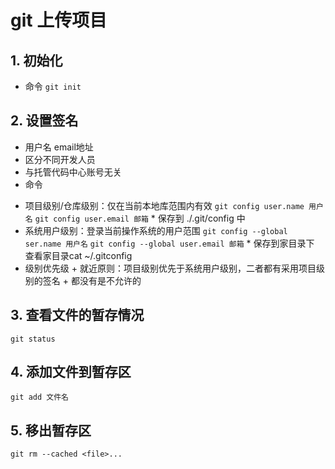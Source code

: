 # git 上传项目

## 1. 初始化
  + 命令
  ` git init `
## 2. 设置签名
  + 用户名 email地址
  + 区分不同开发人员
  + 与托管代码中心账号无关
  + 命令
   * 项目级别/仓库级别：仅在当前本地库范围内有效
   `git config user.name 用户名`
   `git config user.email 邮箱`
    * 保存到 ./.git/config 中
   * 系统用户级别：登录当前操作系统的用户范围
   `git config --global ser.name 用户名`
   `git config --global user.email 邮箱`
    * 保存到家目录下 查看家目录cat ~/.gitconfig
   * 级别优先级
    + 就近原则：项目级别优先于系统用户级别，二者都有采用项目级别的签名
    + 都没有是不允许的
## 3. 查看文件的暂存情况
  `git status`

## 4. 添加文件到暂存区
  `git add 文件名`

## 5. 移出暂存区
  `git rm --cached <file>...`
